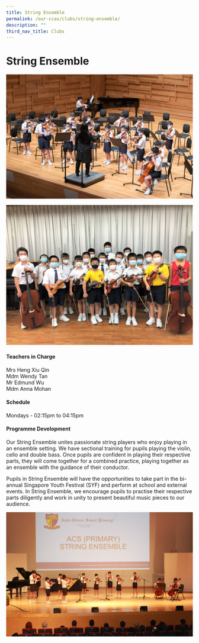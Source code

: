 ```yaml
---
title: String Ensemble
permalink: /our-ccas/clubs/string-ensemble/
description: ""
third_nav_title: Clubs
---
```

# **String Ensemble**

![](/images/strings%20ensemble.jpg)

![](/images/strings%20ensemble%202.jpg)

#### **Teachers in Charge**

Mrs Heng Xiu Qin <br> Mdm Wendy Tan <br> Mr Edmund Wu <br> Mdm Anna Mohan

#### **Schedule**

Mondays - 02:15pm to 04:15pm

#### **Programme Development**

Our String Ensemble unites passionate string players who enjoy playing in an ensemble setting. We have sectional training for pupils playing the violin, cello and double bass. Once pupils are confident in playing their respective parts, they will come together for a combined practice, playing together as an ensemble with the guidance of their conductor.

Pupils in String Ensemble will have the opportunities to take part in the bi-annual Singapore Youth Festival (SYF) and perform at school and external events. In String Ensemble, we encourage pupils to practise their respective parts diligently and work in unity to present beautiful music pieces to our audience.

![](/images/strings%20ensemble%203.JPG)
